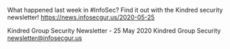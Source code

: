 What happened last week in #InfoSec? Find it out with the Kindred security newsletter!
https://news.infosecgur.us/2020-05-25

Kindred Group Security Newsletter -  25 May 2020
Kindred Group Security
newsletter@infosecgur.us
